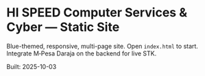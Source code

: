 # HI SPEED Computer Services & Cyber — Static Site
Blue-themed, responsive, multi-page site. 
Open `index.html` to start. Integrate M‑Pesa Daraja on the backend for live STK.

Built: 2025-10-03
